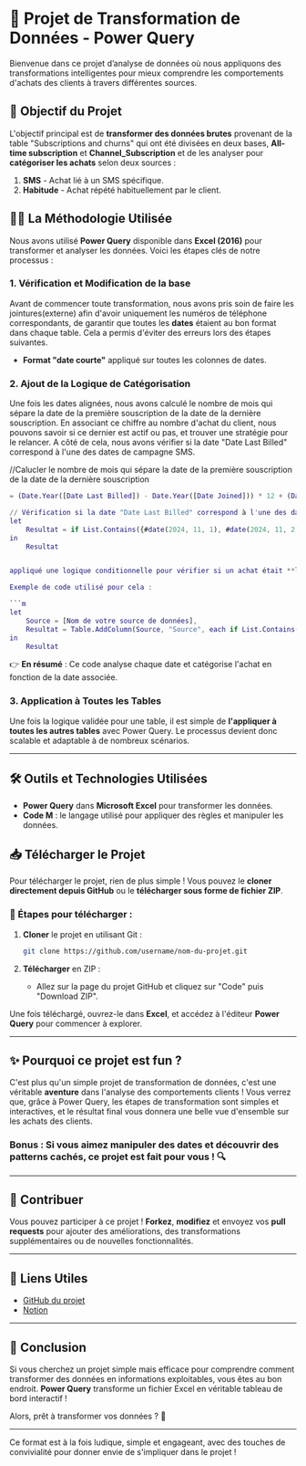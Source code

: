# 🎯 Projet de Transformation de Données - Power Query

Bienvenue dans ce projet d’analyse de données où nous appliquons des transformations intelligentes pour mieux comprendre les comportements d'achats des clients à travers différentes sources.

## 🌱 Objectif du Projet

L'objectif principal est de **transformer des données brutes** provenant de la table "Subscriptions and churns" qui ont été divisées en deux bases, **All-time subscription** et **Channel_Subscription** et de les analyser pour **catégoriser les achats** selon deux sources :
1. **SMS** - Achat lié à un SMS spécifique.
2. **Habitude** - Achat répété habituellement par le client.

## 🧑‍💻 La Méthodologie Utilisée

Nous avons utilisé **Power Query** disponible dans **Excel (2016)** pour transformer et analyser les données. Voici les étapes clés de notre processus :

### 1. **Vérification et Modification de la base**

Avant de commencer toute transformation, nous avons pris soin de faire les jointures(externe) afin d'avoir uniquement les numéros de téléphone correspondants, de garantir que toutes les **dates** étaient au bon format dans chaque table. Cela a permis d'éviter des erreurs lors des étapes suivantes.

- **Format "date courte"** appliqué sur toutes les colonnes de dates.

### 2. **Ajout de la Logique de Catégorisation**

Une fois les dates alignées, nous avons calculé le nombre de mois qui sépare la date de la première souscription de la date de la dernière souscription. En associant ce chiffre au nombre d'achat du client, nous pouvons savoir si ce dernier est actif ou pas, et trouver une stratégie pour le relancer.
A côté de cela, nous avons vérifier si la date "Date Last Billed" correspond à l'une des dates de campagne SMS.

//Calucler le nombre de mois qui sépare la date de la première souscription de la date de la dernière souscription
```m
= (Date.Year([Date Last Billed]) - Date.Year([Date Joined])) * 12 + (Date.Month([Date Last Billed]) - Date.Month([Date Joined]))

// Vérification si la date "Date Last Billed" correspond à l'une des dates spécifiées:
let
    Resultat = if List.Contains({#date(2024, 11, 1), #date(2024, 11, 2), #date(2024, 11, 3), #date(2024, 11, 4), #date(2024, 11, 5), #date(2024, 11, 6), #date(2024, 11, 7), #date(2024, 11, 8), #date(2024, 11, 9), #date(2024, 11, 10), #date(2024, 11, 11), #date(2024, 11, 12), #date(2024, 11, 13), #date(2024, 11, 14), #date(2024, 11, 15), #date(2024, 11, 16), #date(2024, 11, 17), #date(2024, 11, 18), #date(2024, 11, 19), #date(2024, 11, 20), #date(2024, 11, 21), #date(2024, 11, 22), #date(2024, 11, 23), #date(2024, 11, 24), #date(2024, 11, 25)}, [Date Last Billed]) then "SMS" else "Habitude"
in
    Resultat


appliqué une logique conditionnelle pour vérifier si un achat était **lié à un SMS spécifique** ou s'il était **répétitif** dans les habitudes du client.

Exemple de code utilisé pour cela :

```m
let
    Source = [Nom de votre source de données],
    Resultat = Table.AddColumn(Source, "Source", each if List.Contains({#date(2024, 11, 1), #date(2024, 11, 2), #date(2024, 11, 3)}, [Date Last Billed]) then "SMS" else "Habitude")
in
    Resultat
```

👉 **En résumé** : Ce code analyse chaque date et catégorise l'achat en fonction de la date associée.

### 3. **Application à Toutes les Tables**

Une fois la logique validée pour une table, il est simple de **l'appliquer à toutes les autres tables** avec Power Query. Le processus devient donc scalable et adaptable à de nombreux scénarios.

---

## 🛠️ Outils et Technologies Utilisées

- **Power Query** dans **Microsoft Excel** pour transformer les données.
- **Code M** : le langage utilisé pour appliquer des règles et manipuler les données.
  
## 📥 Télécharger le Projet

Pour télécharger le projet, rien de plus simple ! Vous pouvez le **cloner directement depuis GitHub** ou le **télécharger sous forme de fichier ZIP**. 

### 📂 Étapes pour télécharger :

1. **Cloner** le projet en utilisant Git :  
   ```bash
   git clone https://github.com/username/nom-du-projet.git
   ```

2. **Télécharger** en ZIP :  
   - Allez sur la page du projet GitHub et cliquez sur "Code" puis "Download ZIP".

Une fois téléchargé, ouvrez-le dans **Excel**, et accédez à l'éditeur **Power Query** pour commencer à explorer.

---

## ✨ Pourquoi ce projet est fun ?

C'est plus qu'un simple projet de transformation de données, c'est une véritable **aventure** dans l'analyse des comportements clients ! Vous verrez que, grâce à Power Query, les étapes de transformation sont simples et interactives, et le résultat final vous donnera une belle vue d'ensemble sur les achats des clients.

### Bonus : Si vous aimez manipuler des **dates** et découvrir des **patterns cachés**, ce projet est fait pour vous ! 🔍

---

## 🚀 Contribuer

Vous pouvez participer à ce projet ! **Forkez**, **modifiez** et envoyez vos **pull requests** pour ajouter des améliorations, des transformations supplémentaires ou de nouvelles fonctionnalités.

---

## 📌 Liens Utiles

- [GitHub du projet](https://github.com/username/nom-du-projet)
- [Notion](https://votre-lien-notion.com)

---

## 📝 Conclusion

Si vous cherchez un projet simple mais efficace pour comprendre comment transformer des données en informations exploitables, vous êtes au bon endroit. **Power Query** transforme un fichier Excel en véritable tableau de bord interactif !

Alors, prêt à transformer vos données ? 🚀

---

Ce format est à la fois ludique, simple et engageant, avec des touches de convivialité pour donner envie de s'impliquer dans le projet !
